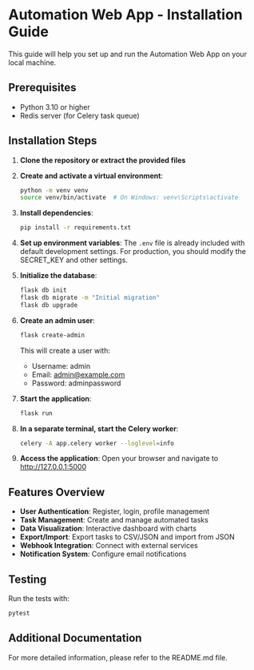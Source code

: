 # Automation Web App - Installation Guide

This guide will help you set up and run the Automation Web App on your local machine.

## Prerequisites

- Python 3.10 or higher
- Redis server (for Celery task queue)

## Installation Steps

1. **Clone the repository or extract the provided files**

2. **Create and activate a virtual environment**:
   ```bash
   python -m venv venv
   source venv/bin/activate  # On Windows: venv\Scripts\activate
   ```

3. **Install dependencies**:
   ```bash
   pip install -r requirements.txt
   ```

4. **Set up environment variables**:
   The `.env` file is already included with default development settings.
   For production, you should modify the SECRET_KEY and other settings.

5. **Initialize the database**:
   ```bash
   flask db init
   flask db migrate -m "Initial migration"
   flask db upgrade
   ```

6. **Create an admin user**:
   ```bash
   flask create-admin
   ```
   This will create a user with:
   - Username: admin
   - Email: admin@example.com
   - Password: adminpassword

7. **Start the application**:
   ```bash
   flask run
   ```

8. **In a separate terminal, start the Celery worker**:
   ```bash
   celery -A app.celery worker --loglevel=info
   ```

9. **Access the application**:
   Open your browser and navigate to http://127.0.0.1:5000

## Features Overview

- **User Authentication**: Register, login, profile management
- **Task Management**: Create and manage automated tasks
- **Data Visualization**: Interactive dashboard with charts
- **Export/Import**: Export tasks to CSV/JSON and import from JSON
- **Webhook Integration**: Connect with external services
- **Notification System**: Configure email notifications

## Testing

Run the tests with:
```bash
pytest
```

## Additional Documentation

For more detailed information, please refer to the README.md file.
